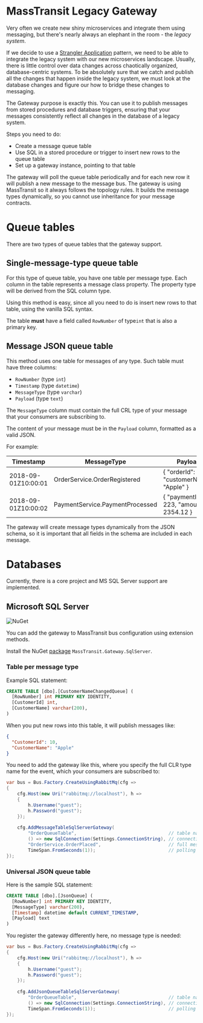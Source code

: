 # MassTransit Legacy Gateway

Very often we create new shiny microservices and integrate them using messaging, 
but there's nearly always an elephant in the room - the _legacy system_.

If we decide to use a [Strangler Application](https://www.martinfowler.com/bliki/StranglerApplication.html)
pattern, we need to be able to integrate the legacy system with our new microservices
landscape. Usually, there is little control over data changes across chaotically organized,
database-centric systems. To be absolutely sure that we catch and publish all the changes
that happen inside the legacy system, we must look at the database changes and
figure our how to bridge these changes to messaging.

The Gateway purpose is exactly this. You can use it to publish messages from 
stored procedures and database triggers, ensuring that your messages consistently
reflect all changes in the database of a legacy system.

Steps you need to do:
 - Create a message queue table
 - Use SQL in a stored procedure or trigger to insert new rows to the queue table
 - Set up a gateway instance, pointing to that table
 
The gateway will poll the queue table periodically and for each new row it will
publish a new message to the message bus. The gateway is using MassTransit
so it always follows the topology rules. It builds the message types dynamically, 
so you cannot use inheritance for your message contracts.

# Queue tables

There are two types of queue tables that the gateway support.

## Single-message-type queue table

For this type of queue table, you have one table per message type. Each column
in the table represents a message class property. The property type will be
derived from the SQL column type.

Using this method is easy, since all you need to do is insert new rows to that
table, using the vanilla SQL syntax.

The table **must** have a field called `RowNumber` of type`int` that is also a primary key.


## Message JSON queue table

This method uses one table for messages of any type. Such table must have three 
columns:
 - `RowNumber` (type `int`)
 - `Timestamp` (type `datetime`)
 - `MessageType` (type `varchar`)
 - `Payload` (type `text`)
 
The `MessageType` column must contain the full CRL type of your message that
your consumers are subscribing to.

The content of your message must be in the `Payload` column, formatted as a 
valid JSON.

For example:

| Timestamp | MessageType | Payload |
|-----------|-------------|---------|
| 2018-09-01Z10:00:01 | OrderService.OrderRegistered | { "orderId": 231, "customerName": "Apple" } |
| 2018-09-01Z10:00:02 | PaymentService.PaymentProcessed | { "paymentId": 223, "amount": 2354.12 } |

The gateway will create message types dynamically from the JSON schema, so it is
important that all fields in the schema are included in each message.

# Databases

Currently, there is a core project and MS SQL Server support are implemented.

## Microsoft SQL Server

![NuGet](https://img.shields.io/nuget/v/MassTransit.Gateway.SqlServer.svg)

You can add the gateway to MassTransit bus configuration using extension methods.

Install the NuGet [package](https://www.nuget.org/packages/MassTransit.Gateway.SqlServer)
 `MassTransit.Gateway.SqlServer`.

### Table per message type

Example SQL statement:
```sql
CREATE TABLE [dbo].[CustomerNameChangedQueue] (
  [RowNumber] int PRIMARY KEY IDENTITY,
  [CustomerId] int,
  [CustomerName] varchar(200),
)
```

When you put new rows into this table, it will publish messages like:

```json
{
  "CustomerId": 10,
  "CustomerName": "Apple"
}
```

You need to add the gateway like this, where you specify the full
CLR type name for the event, which your consumers are subscribed to:

```csharp
var bus = Bus.Factory.CreateUsingRabbitMq(cfg =>
{
    cfg.Host(new Uri("rabbitmq://localhost"), h =>
    {
        h.Username("guest");
        h.Password("guest");
    });
    
    cfg.AddMessageTableSqlServerGateway(
        "OrderQueueTable",                                  // table name
        () => new SqlConnection(Settings.ConnectionString), // connection factory
        "OrderService.OrderPlaced",                         // full message type name
        TimeSpan.FromSeconds(1));                           // polling interval
});
```

### Universal JSON queue table

Here is the sample SQL statement:

```sql
CREATE TABLE [dbo].[JsonQueue] (
  [RowNumber] int PRIMARY KEY IDENTITY,
  [MessageType] varchar(200),
  [Timestamp] datetime default CURRENT_TIMESTAMP,
  [Payload] text
)
```
 
You register the gateway differently here, no message type is needed:

```csharp
var bus = Bus.Factory.CreateUsingRabbitMq(cfg =>
{
    cfg.Host(new Uri("rabbitmq://localhost"), h =>
    {
        h.Username("guest");
        h.Password("guest");
    });
    
    cfg.AddJsonQueueTableSqlServerGateway(
        "OrderQueueTable",                                  // table name
        () => new SqlConnection(Settings.ConnectionString), // connection factory
        TimeSpan.FromSeconds(1));                           // polling interval
});
```

